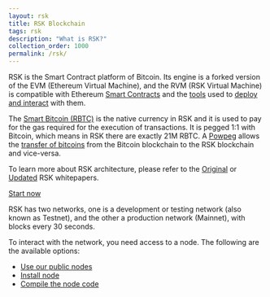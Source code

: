 ```yaml
---
layout: rsk
title: RSK Blockchain
tags: rsk
description: "What is RSK?"
collection_order: 1000
permalink: /rsk/
---
```


RSK is the Smart Contract platform of Bitcoin. Its engine is a forked version of the EVM (Ethereum Virtual Machine), and the RVM (RSK Virtual Machine) is compatible with Ethereum [Smart Contracts](/develop) and the [tools](/tools) used to [deploy and interact](/tutorials/) with them.

The [Smart Bitcoin (RBTC)](/rsk/rbtc) is the native currency in RSK and it is used to pay for the gas required for the execution of transactions. It is pegged 1:1 with Bitcoin, which means in RSK there are exactly 21M RBTC. A [Powpeg](/rsk/architecture/powpeg/) allows the [transfer of bitcoins](/rsk/rbtc/conversion) from the Bitcoin blockchain to the RSK blockchain and vice-versa.

To learn more about RSK architecture, please refer to the [Original](https://www.rsk.co/Whitepapers/RSK_White_Paper-ORIGINAL.pdf) or [Updated](https://www.rsk.co/Whitepapers/RSK-White-Paper-Updated.pdf) RSK whitepapers.

<a href="/quick-start/" class="green-button">Start now</a>

RSK has two networks, one is a development or testing network (also known as Testnet), and the other a production network (Mainnet), with blocks every 30 seconds.

To interact with the network, you need access to a node. The following are the available options:
- [Use our public nodes](/rsk/public-nodes)
- [Install node](/rsk/node/install)
- [Compile the node code](/rsk/node/contribute/)
